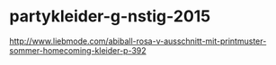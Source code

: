 partykleider-g-nstig-2015
=========================

http://www.liebmode.com/abiball-rosa-v-ausschnitt-mit-printmuster-sommer-homecoming-kleider-p-392
